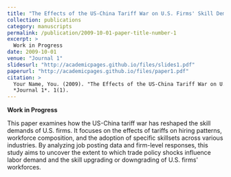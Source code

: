 ```yaml
---
title: "The Effects of the US-China Tariff War on U.S. Firms' Skill Demand."
collection: publications
category: manuscripts
permalink: /publication/2009-10-01-paper-title-number-1
excerpt: >
  Work in Progress
date: 2009-10-01
venue: "Journal 1"
slidesurl: "http://academicpages.github.io/files/slides1.pdf"
paperurl: "http://academicpages.github.io/files/paper1.pdf"
citation: >
  Your Name, You. (2009). "The Effects of the US-China Tariff War on U.S. Firms' Skill Demand." 
  *Journal 1*. 1(1).
---
```


**Work in Progress**

This paper examines how the US-China tariff war has reshaped the skill demands of U.S. firms. It focuses on the effects of tariffs on hiring patterns, workforce composition, and the adoption of specific skillsets across various industries. By analyzing job posting data and firm-level responses, this study aims to uncover the extent to which trade policy shocks influence labor demand and the skill upgrading or downgrading of U.S. firms' workforces.
